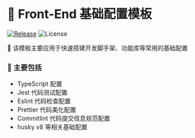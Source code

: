 # 🍭 Front-End 基础配置模板

[![Release][release-image]][release-url]
![License][license-image]

[release-image]: https://img.shields.io/github/v/release/iwtem-templates/basic-config?style=flat-square&color=orange
[release-url]: https://github.com/iwtem-templates/basic-config/releases
[license-image]: https://img.shields.io/github/license/iwtem-templates/basic-config


🤖 该模板主要应用于快速搭建开发脚手架、功能库等常用的基础配置

### 🚀 主要包括

- TypeScript 配置
- Jest 代码测试配置
- Eslint 代码检查配置
- Prettier 代码美化配置
- Commitlint 代码提交信息规范配置 
- husky v8 等相关基础配置
